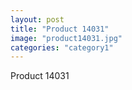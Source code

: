 ```yaml
---
layout: post
title: "Product 14031"
image: "product14031.jpg"
categories: "category1"
---
```

Product 14031
